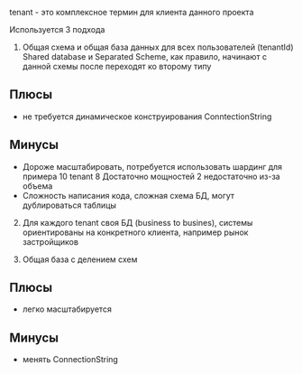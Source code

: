 tenant - это комплексное термин для клиента данного проекта

Используется 3 подхода
1.  Общая схема и общая база данных для всех пользователей (tenantId) Shared database и Separated Scheme, как правило, начинают с данной схемы после переходят ко второму типу
## Плюсы
- не требуется динамическое конструирования ConntectionString
## Минусы
- Дороже масштабировать, потребуется использовать шардинг 
для примера 10 tenant
8 Достаточно мощностей
2 недостаточно из-за объема
- Сложность написания кода, сложная схема БД, могут дублироваться таблицы

2. Для каждого tenant своя БД (business to busines), системы ориентированы на конкретного клиента, например рынок застройщиков

3. Общая база с делением схем

## Плюсы
- легко масштабируется

## Минусы
- менять ConnectionString
